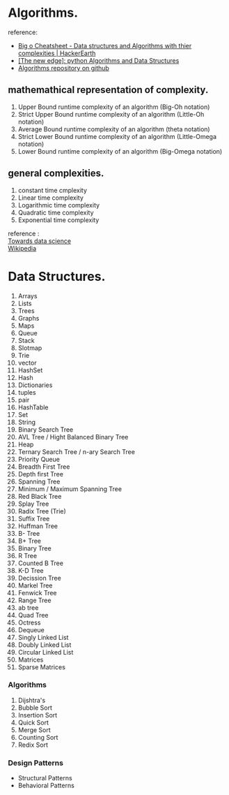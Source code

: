 # Algorithms.

reference:
  - [Big o Cheatsheet - Data structures and Algorithms with thier complexities | HackerEarth](https://www.hackerearth.com/practice/notes/big-o-cheatsheet-series-data-structures-and-algorithms-with-thier-complexities-1/)
  - [[The new edge]: python Algorithms and Data Structures]()
  - [Algorithms repository on github](https://github.com/williamfiset/Algorithms)

## mathemathical representation of complexity.
1. Upper Bound runtime complexity of an algorithm (Big-Oh notation)
2. Strict Upper Bound runtime complexity of an algorithm (Little-Oh notation)
3. Average Bound runtime complexity of an algorithm (theta notation)
4. Strict Lower Bound runtime complexity of an algorithm (Little-Omega notation)
5. Lower Bound runtime complexity of an algorithm (Big-Omega notation)

## general complexities.
1. constant time cmplexity
2. Linear time complexity
3. Logarithmic time complexity
4. Quadratic time complexity
5. Exponential time complexity



reference : </br>
[Towards data science](https://towardsdatascience.com/essential-programming-time-complexity-a95bb2608cac)</br>
[Wikipedia](https://www.wikiwand.com/en/Time_complexity)

# Data Structures.

1. Arrays
2. Lists
3. Trees
4. Graphs
5. Maps
6. Queue
7. Stack
8. Slotmap
9. Trie
10. vector
11. HashSet
12. Hash
13. Dictionaries
14. tuples
15. pair
16. HashTable
17. Set
18. String
19. Binary Search Tree
20. AVL Tree / Hight Balanced Binary Tree
21. Heap
22. Ternary Search Tree / n-ary Search Tree
23. Priority Queue
24. Breadth First Tree
25. Depth first Tree
26. Spanning Tree
27. Minimum / Maximum Spanning  Tree
28. Red Black Tree
29. Splay Tree
30. Radix Tree (Trie)
31. Suffix Tree
32. Huffman Tree
33. B- Tree
34. B+ Tree
35. Binary Tree
36. R Tree
37. Counted B Tree
38. K-D Tree
39. Decission Tree
40. Markel Tree
41. Fenwick Tree
42. Range Tree
43. ab tree
44. Quad Tree
45. Octress
46. Dequeue
47. Singly Linked List
48. Doubly Linked List
49. Circular Linked List
50. Matrices
51. Sparse Matrices

### Algorithms
1. Dijshtra's 
2. Bubble Sort
3. Insertion Sort
4. Quick Sort
5. Merge Sort
6. Counting Sort
6. Redix Sort

### Design Patterns
* Structural Patterns
* Behavioral Patterns
